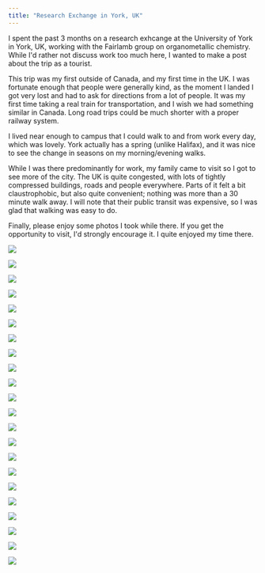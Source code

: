 ```yaml
---
title: "Research Exchange in York, UK"
---
```


I spent the past 3 months on a research exhcange at the University of York in York, UK, working with the Fairlamb group on organometallic chemistry. While I'd rather not discuss work too much here, I wanted to make a post about the trip as a tourist.

This trip was my first outside of Canada, and my first time in the UK. I was fortunate enough that people were generally kind, as the moment I landed I got very lost and had to ask for directions from a lot of people. It was my first time taking a real train for transportation, and I wish we had something similar in Canada. Long road trips could be much shorter with a proper railway system.

I lived near enough to campus that I could walk to and from work every day, which was lovely. York actually has a spring (unlike Halifax), and it was nice to see the change in seasons on my morning/evening walks.

While I was there predominantly for work, my family came to visit so I got to see more of the city. The UK is quite congested, with lots of tightly compressed buildings, roads and people everywhere. Parts of it felt a bit claustrophobic, but also quite convenient; nothing was more than a 30 minute walk away. I will note that their public transit was expensive, so I was glad that walking was easy to do.

Finally, please enjoy some photos I took while there. If you get the opportunity to visit, I'd strongly encourage it. I quite enjoyed my time there.

![](/assets/images/york_trip/20250116_083603_"")

![](/assets/images/york_trip/20250116_164454)

![](/assets/images/york_trip/20250117_082847)

![](/assets/images/york_trip/20250207_083151)

![](/assets/images/york_trip/20250228_163650)

![](/assets/images/york_trip/20250301_124101)

![](/assets/images/york_trip/20250304_164303)

![](/assets/images/york_trip/20250305_082254)

![](/assets/images/york_trip/20250305_153605)

![](/assets/images/york_trip/20250309_130045)

![](/assets/images/york_trip/20250310_092616)

![](/assets/images/york_trip/20250310_135421)

![](/assets/images/york_trip/20250310_144323)

![](/assets/images/york_trip/20250310_144636)

![](/assets/images/york_trip/20250310_160920)

![](/assets/images/york_trip/20250312_152137)

![](/assets/images/york_trip/20250314_144043)

![](/assets/images/york_trip/20250314_151000)

![](/assets/images/york_trip/20250314_152729)

![](/assets/images/york_trip/20250314_160006)

![](/assets/images/york_trip/20250326_072631)

![](/assets/images/york_trip/20250407_074007)
